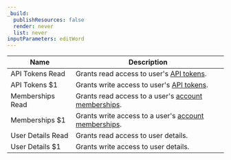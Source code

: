```yaml
---
_build:
  publishResources: false
  render: never
  list: never
inputParameters: editWord
---
```


| Name | Description |
| --- | --- |
| API Tokens Read | Grants read access to user's [API tokens](/fundamentals/api/reference/permissions/). | 
| API Tokens $1 | Grants write access to user's [API tokens](/fundamentals/api/reference/permissions/). |
| Memberships Read | Grants read access to a user's [account memberships](/fundamentals/account-and-billing/members/manage/). |
| Memberships $1  | Grants write access to a user's [account memberships](/fundamentals/account-and-billing/members/manage/). |
| User Details Read | Grants read access to user details. |
| User Details $1 | Grants write access to user details. |